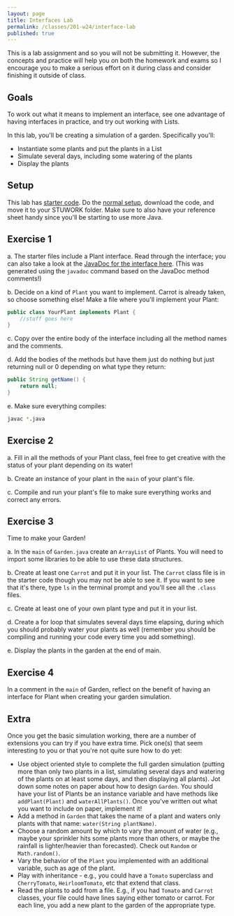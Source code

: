 ```yaml
---
layout: page
title: Interfaces Lab
permalink: /classes/201-w24/interface-lab
published: true
---
```


This is a lab assignment and so you will not be submitting it. However, the concepts and practice will help you on both the homework and exams so I encourage you to make a serious effort on it during class and consider finishing it outside of class.

## Goals
To work out what it means to implement an interface, see one advantage of having interfaces in practice, and try out working with Lists.

In this lab, you'll be creating a simulation of a garden. Specifically you'll:
* Instantiate some plants and put the plants in a List
* Simulate several days, including some watering of the plants
* Display the plants

## Setup
This lab has [starter code](https://anyaevostinar.github.io/classes/201-f21/GardenLabStarter.zip). 
Do the [normal setup](getting-started), download the code, and move it to your STUWORK folder.
Make sure to also have your reference sheet handy since you'll be starting to use more Java.

## Exercise 1
a. The starter files include a Plant interface. 
Read through the interface; you can also take a look at the [JavaDoc for the interface here](http://www.cs.carleton.edu/faculty/arafferty/cs201_spr2020/lectures/labs/gardenLab/javadoc/Plant.html). (This was generated using the `javadoc` command based on the JavaDoc method comments!)

b. Decide on a kind of `Plant` you want to implement. Carrot is already taken, so choose something else! Make a file where you'll implement your Plant:
```java
public class YourPlant implements Plant {
    //stuff goes here
}
```

c. Copy over the entire body of the interface including all the method names and the comments.

d. Add the bodies of the methods but have them just do nothing but just returning null or 0 depending on what type they return:
```java
public String getName() {
    return null;
}
```

e. Make sure everything compiles:
```bash
javac *.java
```

## Exercise 2
a. Fill in all the methods of your Plant class, feel free to get creative with the status of your plant depending on its water!

b. Create an instance of your plant in the `main` of your plant's file.

c. Compile and run your plant's file to make sure everything works and correct any errors.

## Exercise 3
Time to make your Garden!

a. In the `main` of `Garden.java` create an `ArrayList` of Plants. You will need to import some libraries to be able to use these data structures.

b. Create at least one `Carrot` and put it in your list. The `Carrot` class file is in the starter code though you may not be able to see it. If you want to see that it's there, type `ls` in the terminal prompt and you'll see all the `.class` files.

c. Create at least one of your own plant type and put it in your list.

d. Create a for loop that simulates several days time elapsing, during which you should probably water your plants as well (remember you should be compiling and running your code every time you add something).

e. Display the plants in the garden at the end of main.

## Exercise 4
In a comment in the `main` of Garden, reflect on the benefit of having an interface for Plant when creating your garden simulation.


## Extra
Once you get the basic simulation working, there are a number of extensions you can try if you have extra time. Pick one(s) that seem interesting to you or that you're not quite sure how to do yet:

* Use object oriented style to complete the full garden simulation (putting more than only two plants in a list, simulating several days and watering of the plants on at least some days, and then displaying all plants). Jot down some notes on paper about how to design `Garden`. You should have your list of Plants be an instance variable and have methods like `addPlant(Plant)` and `waterAllPlants()`. Once you've written out what you want to include on paper, implement it!
* Add a method in `Garden` that takes the name of a plant and waters only plants with that name: `water(String plantName)`.
* Choose a random amount by which to vary the amount of water (e.g., maybe your sprinkler hits some plants more than others, or maybe the rainfall is lighter/heavier than forecasted). Check out `Random` or `Math.random()`.
* Vary the behavior of the `Plant` you implemented with an additional variable, such as age of the plant.
* Play with inheritance - e.g., you could have a `Tomato` superclass and `CherryTomato`, `HeirloomTomato`, etc that extend that class.
* Read the plants to add from a file. E.g., if you had `Tomato` and `Carrot` classes, your file could have lines saying either tomato or carrot. For each line, you add a new plant to the garden of the appropriate type.